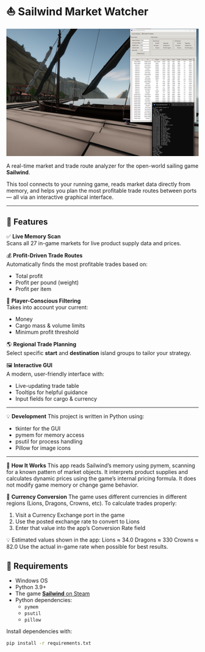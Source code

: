 # ⛵ Sailwind Market Watcher
![Market Finder GUI](MarketFinder.png)

A real-time market and trade route analyzer for the open-world sailing game **Sailwind**.

This tool connects to your running game, reads market data directly from memory, and helps you plan the most profitable trade routes between ports — all via an interactive graphical interface.

---

## 📌 Features

✅ **Live Memory Scan**  
Scans all 27 in-game markets for live product supply data and prices.

💰 **Profit-Driven Trade Routes**  
Automatically finds the most profitable trades based on:
- Total profit
- Profit per pound (weight)
- Profit per item

🎯 **Player-Conscious Filtering**  
Takes into account your current:
- Money
- Cargo mass & volume limits
- Minimum profit threshold

🌎 **Regional Trade Planning**  
Select specific **start** and **destination** island groups to tailor your strategy.

🖼️ **Interactive GUI**  
A modern, user-friendly interface with:
- Live-updating trade table
- Tooltips for helpful guidance
- Input fields for cargo & currency

---
💡 **Development**
This project is written in Python using:
- tkinter for the GUI
- pymem for memory access
- psutil for process handling
- Pillow for image icons

---
🧠 **How It Works**
This app reads Sailwind’s memory using pymem, scanning for a known pattern of market objects. 
It interprets product supplies and calculates dynamic prices using the game’s internal pricing formula.
It does not modify game memory or change game behavior.

💱 **Currency Conversion**
The game uses different currencies in different regions (Lions, Dragons, Crowns, etc).
To calculate trades properly:
1. Visit a Currency Exchange port in the game
2. Use the posted exchange rate to convert to Lions
3. Enter that value into the app’s Conversion Rate field

💡 Estimated values shown in the app:
    Lions ≈ 34.0
    Dragons ≈ 330
    Crowns ≈ 82.0
Use the actual in-game rate when possible for best results.

## 🧰 Requirements

- Windows OS
- Python 3.9+
- The game [**Sailwind** on Steam](https://store.steampowered.com/app/1284190/Sailwind)
- Python dependencies:
  - `pymem`
  - `psutil`
  - `pillow`

Install dependencies with:

```bash
pip install -r requirements.txt
